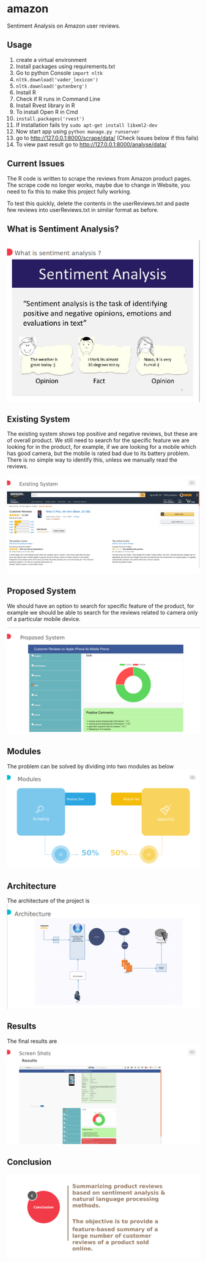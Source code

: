 # amazon
Sentiment Analysis on Amazon user reviews.

## Usage
1. create a virtual environment
2. Install packages using requirements.txt 
3. Go to python Console `import nltk`
4. `nltk.download('vader_lexicon')`
5. `nltk.download('gutenberg')`
6. Install R 
7. Check if R runs in Command Line
8. Install Rvest library in R
9. To install Open R in Cmd
10. `install.packages('rvest')`
11. If installation fails try `sudo apt-get install libxml2-dev`
12. Now start app using `python manage.py runserver`
13. go to http://127.0.0.1:8000/scrape/data/ (Check Issues below if this fails)
14. To view past result go to http://127.0.0.1:8000/analyse/data/

## Current Issues
The R code is written to scrape the reviews from Amazon product pages. The scrape code no longer works, maybe due to change in Website, you need to fix this to make this project fully working.

To test this quickly, delete the contents in the userReviews.txt and paste few reviews into userReviews.txt in similar format as before.

## What is Sentiment Analysis?

![Alt text](images/sa.png?raw=true "Sentiment Analysis")

## Existing System
The existing system shows top positive and negative reviews, but these are of overall product. We still need to search for the specific feature we are looking for in the product, for example, if we are looking for a mobile which has good camera, but the mobile is rated bad due to its battery problem. There is no simple way to identify this, unless we manually read the reviews.

![Alt text](images/existing.png?raw=true "Existing System")

## Proposed System
We should have an option to search for specific feature of the product, for example we should be able to search for the reviews related to camera only of a particular mobile device.

![Alt text](images/proposed.png?raw=true "Proposed System")

## Modules
The problem can be solved by dividing into two modules as below
![Alt text](images/modules.png?raw=true "Modules")

## Architecture 
The architecture of the project is 
![Alt text](images/architecture.png?raw=true "Architecture")

## Results
The final results are
![Alt text](images/results.png?raw=true "Results")

## Conclusion
![Alt text](images/conclusion.png?raw=true "Conclusion")